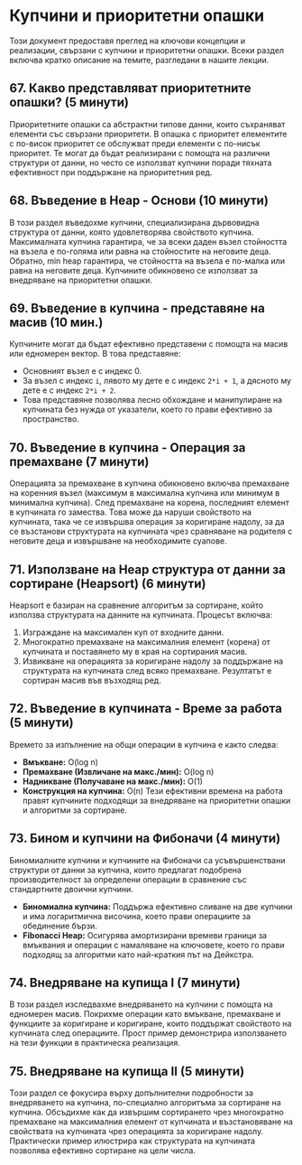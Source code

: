 # Купчини и приоритетни опашки

Този документ предоставя преглед на ключови концепции и реализации, свързани с купчини и приоритетни опашки. Всеки раздел включва кратко описание на темите, разгледани в нашите лекции.

## 67. Какво представляват приоритетните опашки? (5 минути)

Приоритетните опашки са абстрактни типове данни, които съхраняват елементи със свързани приоритети. В опашка с приоритет елементите с по-висок приоритет се обслужват преди елементи с по-нисък приоритет. Те могат да бъдат реализирани с помощта на различни структури от данни, но често се използват купчини поради тяхната ефективност при поддържане на приоритетния ред.

## 68. Въведение в Heap - Основи (10 минути)

В този раздел въведохме купчини, специализирана дървовидна структура от данни, която удовлетворява свойството купчина. Максималната купчина гарантира, че за всеки даден възел стойността на възела е по-голяма или равна на стойностите на неговите деца. Обратно, min heap гарантира, че стойността на възела е по-малка или равна на неговите деца. Купчините обикновено се използват за внедряване на приоритетни опашки.

## 69. Въведение в купчина - представяне на масив (10 мин.)

Купчините могат да бъдат ефективно представени с помощта на масив или едномерен вектор. В това представяне:
- Основният възел е с индекс 0.
- За възел с индекс `i`, лявото му дете е с индекс `2*i + 1`, а дясното му дете е с индекс `2*i + 2`.
- Това представяне позволява лесно обхождане и манипулиране на купчината без нужда от указатели, което го прави ефективно за пространство.

## 70. Въведение в купчина - Операция за премахване (7 минути)

Операцията за премахване в купчина обикновено включва премахване на коренния възел (максимум в максимална купчина или минимум в минимална купчина). След премахване на корена, последният елемент в купчината го замества. Това може да наруши свойството на купчината, така че се извършва операция за коригиране надолу, за да се възстанови структурата на купчината чрез сравняване на родителя с неговите деца и извършване на необходимите суапове.

## 71. Използване на Heap структура от данни за сортиране (Heapsort) (6 минути)

Heapsort е базиран на сравнение алгоритъм за сортиране, който използва структурата на данните на купчината. Процесът включва:
1. Изграждане на максимален куп от входните данни.
2. Многократно премахване на максималния елемент (корена) от купчината и поставянето му в края на сортирания масив.
3. Извикване на операцията за коригиране надолу за поддържане на структурата на купчината след всяко премахване.
Резултатът е сортиран масив във възходящ ред.

## 72. Въведение в купчината - Време за работа (5 минути)

Времето за изпълнение на общи операции в купчина е както следва:
- **Вмъкване:** O(log n)
- **Премахване (Извличане на макс./мин):** O(log n)
- **Надникване (Получаване на макс./мин):** O(1)
- **Конструкция на купчина:** O(n)
Тези ефективни времена на работа правят купчините подходящи за внедряване на приоритетни опашки и алгоритми за сортиране.

## 73. Бином и купчини на Фибоначи (4 минути)

Биномиалните купчини и купчините на Фибоначи са усъвършенствани структури от данни за купчина, които предлагат подобрена производителност за определени операции в сравнение със стандартните двоични купчини.
- **Биномиална купчина:** Поддържа ефективно сливане на две купчини и има логаритмична височина, което прави операциите за обединение бързи.
- **Fibonacci Heap:** Осигурява амортизирани времеви граници за вмъквания и операции с намаляване на ключовете, което го прави подходящ за алгоритми като най-краткия път на Дейкстра.

## 74. Внедряване на купища I (7 минути)

В този раздел изследвахме внедряването на купчини с помощта на едномерен масив. Покрихме операции като вмъкване, премахване и функциите за коригиране и коригиране, които поддържат свойството на купчината след операциите. Прост пример демонстрира използването на тези функции в практическа реализация.

## 75. Внедряване на купища II (5 минути)

Този раздел се фокусира върху допълнителни подробности за внедряването на купчина, по-специално алгоритъма за сортиране на купчина. Обсъдихме как да извършим сортирането чрез многократно премахване на максималния елемент от купчината и възстановяване на свойствата на купчината чрез операцията за коригиране надолу. Практически пример илюстрира как структурата на купчината позволява ефективно сортиране на цели числа.
